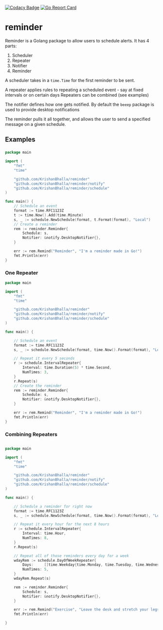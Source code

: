 [![Codacy Badge](https://app.codacy.com/project/badge/Grade/e6eb25534d2c404f8ce31ca3b4dbfa63)](https://www.codacy.com/gh/KrishanBhalla/reminder/dashboard?utm_source=github.com&amp;utm_medium=referral&amp;utm_content=KrishanBhalla/reminder&amp;utm_campaign=Badge_Grade)
[![Go Report Card](https://goreportcard.com/badge/github.com//KrishanBhalla/reminder)](https://goreportcard.com/report/github.com/KrishanBhalla/reminder)

# reminder

Reminder is a Golang package to allow users to schedule alerts.
It has 4 parts:

1.  Scheduler
2.  Repeater
3.  Notifier
4.  Reminder
 
A scheduler takes in a `time.Time` for the first reminder to be sent.

A repeater applies rules to repeating a scheduled event - say at fixed intervals or on certain days
Repeaters can be combined (see examples)

The notifier defines how one gets notified. By default the `beeep` package is used to provide desktop notifications

The reminder pulls it all together, and allows the user to send a specified message on a given schedule.
## Examples
### 
```go
package main

import (
	"fmt"
	"time"

	"github.com/KrishanBhalla/reminder"
	"github.com/KrishanBhalla/reminder/notify"
	"github.com/KrishanBhalla/reminder/schedule"
)

func main() {
	// Schedule an event
    format := time.RFC1123Z
	t := time.Now().Add(time.Minute)
    s, _ := schedule.NewSchedule(format, t.Format(format), "Local")
	// Create a reminder
    rem := reminder.Reminder{
        Schedule: s,
        Notifier: &notify.DesktopNotifier{},
    }

    err := rem.Remind("Reminder", "I'm a reminder made in Go!")
    fmt.Println(err)
}
```
### One Repeater
```go
package main

import (
	"fmt"
	"time"

	"github.com/KrishanBhalla/reminder"
	"github.com/KrishanBhalla/reminder/notify"
	"github.com/KrishanBhalla/reminder/schedule"
)

func main() {

	// Schedule an event
    format := time.RFC1123Z
    s, _ := schedule.NewSchedule(format, time.Now().Format(format), "Local")

	// Repeat it every 5 seconds
    r := schedule.IntervalRepeater{
        Interval: time.Duration(5) * time.Second,
        NumTimes: 3,
    }
    r.Repeat(s)
	// Create the reminder
    rem := reminder.Reminder{
        Schedule: s,
        Notifier: &notify.DesktopNotifier{},
    }

    err := rem.Remind("Reminder", "I'm a reminder made in Go!")
    fmt.Println(err)
}
```
### Combining Repeaters
```go

package main

import (
	"fmt"
	"time"

	"github.com/KrishanBhalla/reminder"
	"github.com/KrishanBhalla/reminder/notify"
	"github.com/KrishanBhalla/reminder/schedule"
)

func main() {

	// Schedule a reminder for right now
	format := time.RFC1123Z
	s, _ := schedule.NewSchedule(format, time.Now().Format(format), "Local")

	// Repeat it every hour for the next 8 hours
	r := schedule.IntervalRepeater{
		Interval: time.Hour,
		NumTimes: 8,
	}
	r.Repeat(s)

	// Repeat all of those reminders every day for a week
	wdayRem := schedule.DayOfWeekRepeater{
		Days:     []time.Weekday{time.Monday, time.Tuesday, time.Wednesday, time.Thursday, time.Friday},
		NumTimes: 5,
	}
	wdayRem.Repeat(s)

	rem := reminder.Reminder{
		Schedule: s,
		Notifier: &notify.DesktopNotifier{},
	}

	err := rem.Remind("Exercise", "Leave the desk and stretch your legs")
	fmt.Println(err)

}


```
